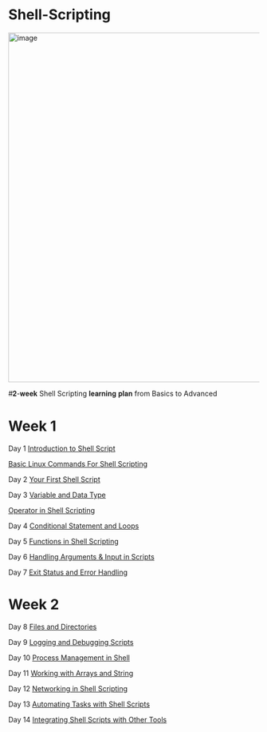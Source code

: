 # Shell-Scripting

<img width="700" alt="image" src="https://github.com/user-attachments/assets/763c525a-d8cd-4456-9096-b84b52e0602d" />


#𝟐-𝐰𝐞𝐞𝐤 Shell Scripting 𝐥𝐞𝐚𝐫𝐧𝐢𝐧𝐠 𝐩𝐥𝐚𝐧 from Basics to Advanced

# Week 1

Day 1 [Introduction to Shell Script](https://medium.com/@devopsdiariesinfo/day-1-introduction-to-shell-scripting-8e8a35d1ceea)

[Basic Linux Commands For Shell Scripting](https://medium.com/@devopsdiariesinfo/linux-commands-for-shell-scripting-ebfd58f9f1bc)

Day 2 [Your First Shell Script](https://medium.com/@devopsdiariesinfo/shell-day-2-writing-your-first-shell-script-1697d61330b2)

Day 3 [Variable and Data Type](https://medium.com/@devopsdiariesinfo/day-3-variables-and-data-types-2b91d93be714)

[Operator in Shell Scripting](https://medium.com/@devopsdiariesinfo/shell-scripting-operators-af5167886b42)

Day 4 [Conditional Statement and Loops](https://medium.com/@devopsdiariesinfo/loday-4-conditional-statements-and-loops-047e9331507f)

Day 5 [Functions in Shell Scripting](https://medium.com/@devopsdiariesinfo/day-5-functions-in-shell-script-475dab9101e0)

Day 6 [Handling Arguments & Input in Scripts ](https://medium.com/@devopsdiariesinfo/handling-arguments-input-in-scripts-1e80dd0e15c7)

Day 7 [Exit Status and Error Handling](https://medium.com/@devopsdiariesinfo/exit-status-error-handling-1fc99d72b6b0)

# Week 2

Day 8 [Files and Directories](https://medium.com/@devopsdiariesinfo/working-with-files-and-directories-641a9a77388e)

Day 9 [Logging and Debugging Scripts](https://medium.com/@devopsdiariesinfo/logging-and-debugging-scripts-f303d61f0bd4)

Day 10 [Process Management in Shell](https://medium.com/@devopsdiariesinfo/shell-scripting-day-10-e583a09fbcbf)

Day 11 [Working with Arrays and String](https://medium.com/@devopsdiariesinfo/working-with-arrays-and-string-970264be9fd5)

Day 12 [Networking in Shell Scripting](https://medium.com/@devopsdiariesinfo/networking-in-shell-scripting-c3512ccd70b9)

Day 13 [Automating Tasks with Shell Scripts](https://medium.com/@devopsdiariesinfo/automating-tasks-with-shell-scripts-bed4d3eeb51f)

Day 14 [Integrating Shell Scripts with Other Tools](https://medium.com/@devopsdiariesinfo/integrating-shell-scripting-with-other-tools-4ad01e078546)






